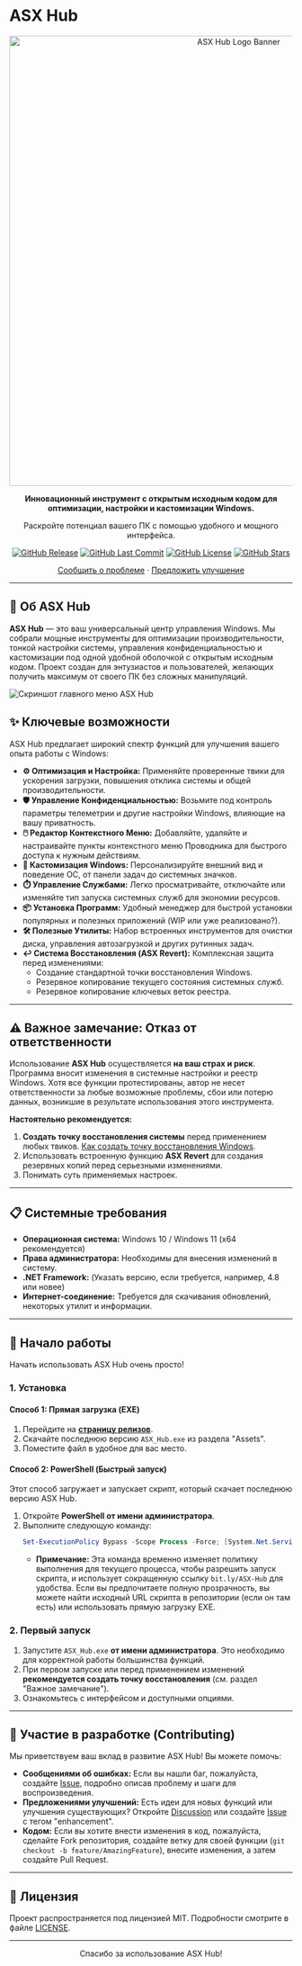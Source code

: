 # ASX Hub

<div align="center">
  <!-- Уменьшил ширину изображения для лучшей адаптивности -->
  <a href="https://github.com/ALFiX01/ASX_Hub">
    <img src="https://github.com/ALFiX01/ASX_Hub/blob/main/Files/Images/design.png?raw=true" alt="ASX Hub Logo Banner" width="800">
  </a>

  <br />

  <!-- Немного перефразировал описание, добавил акцент на Windows -->
  <p><strong>Инновационный инструмент с открытым исходным кодом для оптимизации, настройки и кастомизации Windows.</strong></p>
  <p>Раскройте потенциал вашего ПК с помощью удобного и мощного интерфейса.</p>

  <!-- Бейджи отлично смотрятся здесь -->
  <p>
    <a href="https://github.com/ALFiX01/ASX-Hub/releases/latest"><img src="https://img.shields.io/github/v/release/ALFiX01/ASX-Hub?style=flat-square" alt="GitHub Release"></a>
    <a href="https://github.com/ALFiX01/ASX-Hub/commits/main"><img src="https://img.shields.io/github/last-commit/ALFiX01/ASX-Hub?style=flat-square" alt="GitHub Last Commit"></a>
    <a href="https://github.com/ALFiX01/ASX-Hub/blob/main/LICENSE"><img src="https://img.shields.io/github/license/ALFiX01/ASX-Hub?style=flat-square" alt="GitHub License"></a>
    <a href="https://github.com/ALFiX01/ASX-Hub/stargazers"><img src="https://img.shields.io/github/stars/ALFiX01/ASX-Hub?style=flat-square" alt="GitHub Stars"></a>
    <!-- Можно добавить счетчик загрузок, если настроить -->
    <!-- <a href="https://github.com/ALFiX01/ASX-Hub/releases"><img src="https://img.shields.io/github/downloads/ALFiX01/ASX-Hub/total?style=flat-square" alt="GitHub Downloads"></a> -->
  </p>

  <!-- Ссылки на баги и предложения остались, это хорошо -->
  <p>
    <a href="https://github.com/ALFiX01/ASX_Hub/issues">Сообщить о проблеме</a>
    ·
    <a href="https://github.com/ALFiX01/ASX_Hub/discussions">Предложить улучшение</a>
  </p>
</div>

---

## 🚀 Об ASX Hub

**ASX Hub** — это ваш универсальный центр управления Windows. Мы собрали мощные инструменты для оптимизации производительности, тонкой настройки системы, управления конфиденциальностью и кастомизации под одной удобной оболочкой с открытым исходным кодом. Проект создан для энтузиастов и пользователей, желающих получить максимум от своего ПК без сложных манипуляций.

<!-- Скриншот на своем месте, выглядит хорошо -->
![Скриншот главного меню ASX Hub](https://github.com/ALFiX01/ASX_Hub/blob/main/Files/Images/MainMenu.png?raw=true)

## ✨ Ключевые возможности

ASX Hub предлагает широкий спектр функций для улучшения вашего опыта работы с Windows:

*   **⚙️ Оптимизация и Настройка:** Применяйте проверенные твики для ускорения загрузки, повышения отклика системы и общей производительности.
*   **🛡️ Управление Конфиденциальностью:** Возьмите под контроль параметры телеметрии и другие настройки Windows, влияющие на вашу приватность.
*   **🖱️ Редактор Контекстного Меню:** Добавляйте, удаляйте и настраивайте пункты контекстного меню Проводника для быстрого доступа к нужным действиям.
*   **🎨 Кастомизация Windows:** Персонализируйте внешний вид и поведение ОС, от панели задач до системных значков.
*   **⏱️ Управление Службами:** Легко просматривайте, отключайте или изменяйте тип запуска системных служб для экономии ресурсов.
*   **📦 Установка Программ:** Удобный менеджер для быстрой установки популярных и полезных приложений (WIP или уже реализовано?).
*   **🛠️ Полезные Утилиты:** Набор встроенных инструментов для очистки диска, управления автозагрузкой и других рутинных задач.
*   **↩️ Система Восстановления (ASX Revert):** Комплексная защита перед изменениями:
    *   Создание стандартной точки восстановления Windows.
    *   Резервное копирование текущего состояния системных служб.
    *   Резервное копирование ключевых веток реестра.

---

## ⚠️ Важное замечание: Отказ от ответственности

Использование **ASX Hub** осуществляется **на ваш страх и риск**. Программа вносит изменения в системные настройки и реестр Windows. Хотя все функции протестированы, автор не несет ответственности за любые возможные проблемы, сбои или потерю данных, возникшие в результате использования этого инструмента.

**Настоятельно рекомендуется:**
1.  **Создать точку восстановления системы** перед применением любых твиков. [Как создать точку восстановления Windows](https://support.microsoft.com/ru-ru/windows/%D1%81%D0%BE%D0%B7%D0%B4%D0%B0%D0%BD%D0%B8%D0%B5-%D1%82%D0%BE%D1%87%D0%BA%D0%B8-%D0%B2%D0%BE%D1%81%D1%81%D1%82%D0%B0%D0%BD%D0%BE%D0%B2%D0%BB%D0%B5%D0%BD%D0%B8%D1%8F-%D1%81%D0%B8%D1%81%D1%82%D0%B5%D0%BC%D1%8B-77e02e2a-3298-c869-9974-ef5658ea3be9).
2.  Использовать встроенную функцию **ASX Revert** для создания резервных копий перед серьезными изменениями.
3.  Понимать суть применяемых настроек.

---

## 📋 Системные требования

*   **Операционная система:** Windows 10 / Windows 11 (x64 рекомендуется)
*   **Права администратора:** Необходимы для внесения изменений в систему.
*   **.NET Framework:** (Указать версию, если требуется, например, 4.8 или новее)
*   **Интернет-соединение:** Требуется для скачивания обновлений, некоторых утилит и информации.

---

## 🚀 Начало работы

Начать использовать ASX Hub очень просто!

### 1. Установка

<!-- Разделил установку на два явных способа -->
#### Способ 1: Прямая загрузка (EXE)

1.  Перейдите на [**страницу релизов**](https://github.com/ALFiX01/ASX-Hub/releases/latest).
2.  Скачайте последнюю версию `ASX_Hub.exe` из раздела "Assets".
3.  Поместите файл в удобное для вас место.

#### Способ 2: PowerShell (Быстрый запуск)

Этот способ загружает и запускает скрипт, который скачает последнюю версию ASX Hub.

1.  Откройте **PowerShell от имени администратора**.
2.  Выполните следующую команду:
    ```powershell
    Set-ExecutionPolicy Bypass -Scope Process -Force; [System.Net.ServicePointManager]::SecurityProtocol = [System.Net.ServicePointManager]::SecurityProtocol -bor 3072; iex ((New-Object System.Net.WebClient).DownloadString('https://bit.ly/ASX-Hub'))
    ```
    *   **Примечание:** Эта команда временно изменяет политику выполнения для текущего процесса, чтобы разрешить запуск скрипта, и использует сокращенную ссылку `bit.ly/ASX-Hub` для удобства. Если вы предпочитаете полную прозрачность, вы можете найти исходный URL скрипта в репозитории (если он там есть) или использовать прямую загрузку EXE.

### 2. Первый запуск

1.  Запустите `ASX_Hub.exe` **от имени администратора**. Это необходимо для корректной работы большинства функций.
2.  При первом запуске или перед применением изменений **рекомендуется создать точку восстановления** (см. раздел "Важное замечание").
3.  Ознакомьтесь с интерфейсом и доступными опциями.

---

## 🤝 Участие в разработке (Contributing)

Мы приветствуем ваш вклад в развитие ASX Hub! Вы можете помочь:

*   **Сообщениями об ошибках:** Если вы нашли баг, пожалуйста, создайте [Issue](https://github.com/ALFiX01/ASX_Hub/issues), подробно описав проблему и шаги для воспроизведения.
*   **Предложениями улучшений:** Есть идеи для новых функций или улучшения существующих? Откройте [Discussion](https://github.com/ALFiX01/ASX_Hub/discussions) или создайте [Issue](https://github.com/ALFiX01/ASX_Hub/issues) с тегом "enhancement".
*   **Кодом:** Если вы хотите внести изменения в код, пожалуйста, сделайте Fork репозитория, создайте ветку для своей функции (`git checkout -b feature/AmazingFeature`), внесите изменения, а затем создайте Pull Request.

---

## 📜 Лицензия

Проект распространяется под лицензией MIT. Подробности смотрите в файле [LICENSE](https://github.com/ALFiX01/ASX-Hub/blob/main/LICENSE).

---

<div align="center">
  Спасибо за использование ASX Hub!
</div>